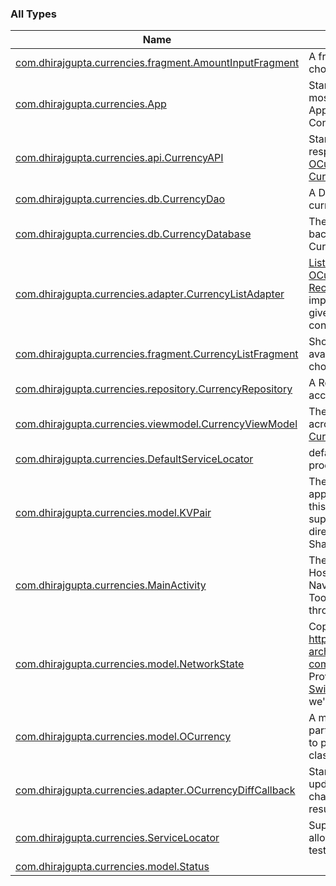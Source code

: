 

### All Types

| Name | Summary |
|---|---|
| [com.dhirajgupta.currencies.fragment.AmountInputFragment](../com.dhirajgupta.currencies.fragment/-amount-input-fragment/index.md) | A fragment that handles the user's input to set the chosen amount that will be converted. |
| [com.dhirajgupta.currencies.App](../com.dhirajgupta.currencies/-app/index.md) | Standard Android App subclass that is useful for most Apps. By providing the shared instance of the App object, we are able to access the Application Context anywhere that it is useful. |
| [com.dhirajgupta.currencies.api.CurrencyAPI](../com.dhirajgupta.currencies.api/-currency-a-p-i/index.md) | Standard Retrofit / GSON API class to parse the response from the given API endpoints. Creates [OCurrency](../com.dhirajgupta.currencies.model/-o-currency/index.md) objects which will be saved by the [CurrencyRepository](#). |
| [com.dhirajgupta.currencies.db.CurrencyDao](../com.dhirajgupta.currencies.db/-currency-dao/index.md) | A DAO interface that will allow Room to work with the currency table |
| [com.dhirajgupta.currencies.db.CurrencyDatabase](../com.dhirajgupta.currencies.db/-currency-database/index.md) | The Room Database class that will manage the backing SQLite persistence database to the Currencies app. |
| [com.dhirajgupta.currencies.adapter.CurrencyListAdapter](../com.dhirajgupta.currencies.adapter/-currency-list-adapter/index.md) | [ListAdapter](#) subclass that allows us to adapt our [OCurrency](../com.dhirajgupta.currencies.model/-o-currency/index.md) model to be presented to the user in a [RecyclerView](#) Fairly, standard and straightforward implementation that calculates the conversion quote given the chosen currency and the amount to be converted. |
| [com.dhirajgupta.currencies.fragment.CurrencyListFragment](../com.dhirajgupta.currencies.fragment/-currency-list-fragment/index.md) | Shows the list of all the currencies currently available along with the exchange rate for the chosen base currency |
| [com.dhirajgupta.currencies.repository.CurrencyRepository](../com.dhirajgupta.currencies.repository/-currency-repository/index.md) | A Repository to provide centralized abstraction for access to currency data to the rest of the app |
| [com.dhirajgupta.currencies.viewmodel.CurrencyViewModel](../com.dhirajgupta.currencies.viewmodel/-currency-view-model/index.md) | The main view model of the Currencies app. Shared across the [MainActivity](#) as well as by both [CurrencyListFragment](#) and [AmountInputFragment](#). |
| [com.dhirajgupta.currencies.DefaultServiceLocator](../com.dhirajgupta.currencies/-default-service-locator/index.md) | default implementation of ServiceLocator that uses production endpoints. |
| [com.dhirajgupta.currencies.model.KVPair](../com.dhirajgupta.currencies.model/-k-v-pair/index.md) | The [KVPair](../com.dhirajgupta.currencies.model/-k-v-pair/index.md) model is used as a standard way for the app to persist any key value pair. Using a KVPair like this allows us to have the LiveData machinery supported through Room available to power the UI directly instead of resorting to clumsy SharedPreferences mechanisms. |
| [com.dhirajgupta.currencies.MainActivity](../com.dhirajgupta.currencies/-main-activity/index.md) | The Main (and only) [AppCompatActivity](#) of the app. Hosts the Navigation Host Fragment for the JetPack Navigation architecture component and sets up a Toolbar as standard Appbar / Actionbar that is used throughout the app. |
| [com.dhirajgupta.currencies.model.NetworkState](../com.dhirajgupta.currencies.model/-network-state/index.md) | Copied from the [PagingWithNetwork](#) sample from https://github.com/googlesamples/android-architecture-components/tree/master/PagingWithNetworkSample Provides us a way to hook up the [SwipeRefreshLayout](#) to show spinning status while we're doing an API fetch |
| [com.dhirajgupta.currencies.model.OCurrency](../com.dhirajgupta.currencies.model/-o-currency/index.md) | A model / room data class that will store data about a particular currency. The Name OCurrency is chosen to prevent mistaken conflicts with Java's Currency class. |
| [com.dhirajgupta.currencies.adapter.OCurrencyDiffCallback](../com.dhirajgupta.currencies.adapter/-o-currency-diff-callback/index.md) | Standard [DiffUtil.Callback](#) subclass to allow faster updates when the user's chosen currency or amount changes, or when the [CurrencyApi](#) returns updated results. |
| [com.dhirajgupta.currencies.ServiceLocator](../com.dhirajgupta.currencies/-service-locator/index.md) | Super simplified service locator implementation to allow us to replace default implementations for testing. |
| [com.dhirajgupta.currencies.model.Status](../com.dhirajgupta.currencies.model/-status/index.md) |  |
